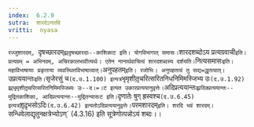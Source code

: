 ```yaml
---
index:  6.2.9
sutra:  शारदेऽनार्तवे
vritti:  nyasa
---
```


`रज्जुशारदम्, `दृषच्छारदम्` झ्र्दृषच्छारदाः--काशिकाट इति। योगविभागात् समासः। `शारदशब्दोऽय प्रत्यग्रवाची` इति। प्रत्यग्रम् = अभिनवम्, अचिरकालभावीत्यर्थः। एतेन नानार्थवाचित्वं शारदशब्दस्य दर्शयति। `नित्यसमासः` इति। महाविभाषायाः प्रकृताया व्यवस्थितविभाषात्वात्। `अनुपहतम्` इति। रजोभिः। अनुपहतत्वं तु सद्य=द्धृतत्वात्। `उप्रत्ययान्तः` इति। `सृजेरसुं च` (द.उ.1.100) इत्यत्र `भृमृशीतृ़चरित्सरितनिधनिमिमस्जिभ्य उः` (द.उ.1.92) झ्र्भृमृशीतृ़चरित्सरितनिमिमस्जिब्यः उः--द।=।ट इत्यत उकारप्रत्ययानुवृत्तेः। `अदिप्रत्ययान्तः` झ्रदिक्प्रत्ययान्तः--मुद्रितकाशिका, आदिप्रत्ययान्तः--मुद्रितन्यासःट इति। `दृणातेः षुग् ह्रस्वश्च` (द.उ.6.45) इत्यत्र `शृ़दृ़भसोऽदिः` (द.उ.6.42) इत्यतोऽदिप्रत्ययानुवृत्तेः।
`परमशारदम्` इति। शरदि भवं शारदम्। `सन्धिवेलाद्यृतुनक्षत्रेभ्योऽण्` (4.3.16) इति सूत्रेणोत्पन्नोऽयं शब्दः।।

